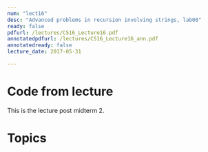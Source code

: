 ```yaml
---
num: "lect16"
desc: "Advanced problems in recursion involving strings, lab08"
ready: false
pdfurl: /lectures/CS16_Lecture16.pdf
annotatedpdfurl: /lectures/CS16_Lecture16_ann.pdf 
annotatedready: false
lecture_date: 2017-05-31 

---
```

# Code from lecture


This is the lecture post midterm 2.

# Topics


